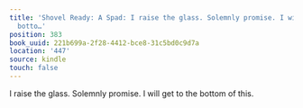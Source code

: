 ```yaml
---
title: 'Shovel Ready: A Spad: I raise the glass. Solemnly promise. I will get to the
  botto…'
position: 383
book_uuid: 221b699a-2f28-4412-bce8-31c5bd0c9d7a
location: '447'
source: kindle
touch: false
---
```


I raise the glass. Solemnly promise. I will get to the bottom of this.